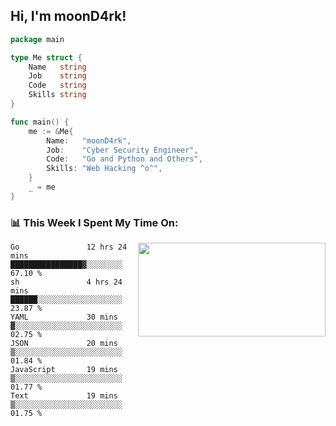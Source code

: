 <h2> Hi, I'm moonD4rk!</h2>

```go
package main

type Me struct {
	Name   string
	Job    string
	Code   string
	Skills string
}

func main() {
	me := &Me{
		Name:   "moonD4rk",
		Job:    "Cyber Security Engineer",
		Code:   "Go and Python and Others",
		Skills: "Web Hacking ^o^",
	}
	_ = me
}
```

<h3>📊 This Week I Spent My Time On:</h3>
<img align='right' src="https://github-readme-stats.vercel.app/api?username=moond4rk&show_icons=true&theme=radical", width="300" height="150">

<!--START_SECTION:waka-->

```text
Go               12 hrs 24 mins  ████████████████▓░░░░░░░░   67.10 %
sh               4 hrs 24 mins   ██████░░░░░░░░░░░░░░░░░░░   23.87 %
YAML             30 mins         ▓░░░░░░░░░░░░░░░░░░░░░░░░   02.75 %
JSON             20 mins         ▒░░░░░░░░░░░░░░░░░░░░░░░░   01.84 %
JavaScript       19 mins         ▒░░░░░░░░░░░░░░░░░░░░░░░░   01.77 %
Text             19 mins         ▒░░░░░░░░░░░░░░░░░░░░░░░░   01.75 %
```

<!--END_SECTION:waka-->

